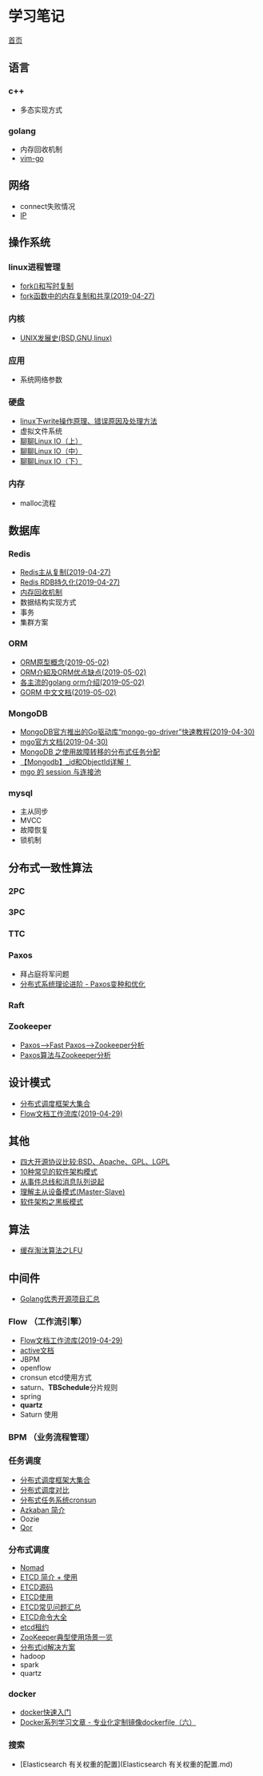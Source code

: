# 学习笔记

[首页](https://morningli.github.io/lizhengguo.github.io/)

## 语言

### c++

- 多态实现方式

### golang

- 内存回收机制
- [vim-go](vimgo.md)

## 网络

- connect失败情况
- [IP](https://blog.csdn.net/slx765633632/article/details/82261755)

## 操作系统

### linux进程管理

- [fork()和写时复制](fork和写时复制.md)
- [fork函数中的内存复制和共享(2019-04-27)](fork函数中的内存复制和共享.md)

### 内核

- [UNIX发展史(BSD,GNU,linux)](https://www.cnblogs.com/Dodge/articles/4264833.html)

### 应用

- 系统网络参数

### 硬盘

- [linux下write操作原理、错误原因及处理方法](linux下write操作原理错误原因及处理方法.md)
- 虚拟文件系统
- [聊聊Linux IO（上）](https://cloud.tencent.com/developer/article/1346483)
- [聊聊Linux IO（中）](https://cloud.tencent.com/developer/article/1346484)
- [聊聊Linux IO（下）](https://cloud.tencent.com/developer/article/1346485)

### 内存

- malloc流程

## 数据库

### Redis

- [Redis主从复制(2019-04-27)](Redis主从复制.md)
- [Redis RDB持久化(2019-04-27)](RedisRDB持久化.md)
- [内存回收机制](内存回收机制.md)
- 数据结构实现方式
- 事务
- 集群方案

### ORM

- [ORM原型概念(2019-05-02)](ORM的优缺点.md)
- [ORM介紹及ORM优点缺点(2019-05-02)](ORM介紹及ORM優點缺點.md)
- [各主流的golang orm介绍(2019-05-02)](各主流的golangorm介绍.md)
- [GORM 中文文档(2019-05-02)](http://gorm.book.jasperxu.com/)

### MongoDB

- [MongoDB官方推出的Go驱动库“mongo-go-driver”快速教程(2019-04-30)](MongoDB的Go驱动库.md)
- [mgo官方文档(2019-04-30)](https://godoc.org/gopkg.in/mgo.v2)
- [MongoDB 之使用故障转移的分布式任务分配](MongoDB之使用故障转移的分布式任务分配.md)
- [【Mongodb】_id和ObjectId详解！](https://blog.csdn.net/after_you/article/details/66971680)
- [mgo 的 session 与连接池](https://www.cnblogs.com/logo-fox/p/7016017.html)

### mysql

- 主从同步
- MVCC
- 故障恢复
- 锁机制

## 分布式一致性算法

### 2PC

### 3PC

### TTC

### Paxos

- 拜占庭将军问题
- [分布式系统理论进阶 - Paxos变种和优化](http://www.cnblogs.com/bangerlee/p/6189646.html)

### Raft

### Zookeeper

- [Paxos-->Fast Paxos-->Zookeeper分析](https://blog.csdn.net/u010039929/article/details/70171672)
- [Paxos算法与Zookeeper分析](https://blog.csdn.net/xhh198781/article/details/10949697)

## 设计模式

- [分布式调度框架大集合](https://blog.csdn.net/u012379844/article/details/82716146)
- [Flow文档工作流库(2019-04-29)](Flow文档工作流库.md)

## 其他

- [四大开源协议比较:BSD、Apache、GPL、LGPL](https://www.cnblogs.com/top5/archive/2010/07/31/1789657.html)
- [10种常见的软件架构模式](10种常见的软件架构模式.md)
- [从事件总线和消息队列说起](https://www.cnblogs.com/Jusfr/p/5256791.html)
- [理解主从设备模式(Master-Slave)](https://www.cnblogs.com/dmego/p/9068734.html)
- [软件架构之黑板模式 ](https://www.cnblogs.com/xuemo/p/9086105.html)

## 算法

- [缓存淘汰算法之LFU](https://www.cnblogs.com/qingdaofu/p/7459248.html)

## 中间件

- [Golang优秀开源项目汇总](https://studygolang.com/articles/7708)

### Flow （工作流引擎）

- [Flow文档工作流库(2019-04-29)](Flow文档工作流库.md)
- [active文档](http://www.mossle.com/docs/activiti/index.html#license)
- JBPM
- openflow
- cronsun etcd使用方式
- saturn、**TBSchedule**分片规则
- spring
- **quartz**
- Saturn 使用

### BPM （业务流程管理）

### 任务调度

- [分布式调度框架大集合](分布式调度框架大集合.md)
- [分布式调度对比](分布式调度对比.md)
- [分布式任务系统cronsun](https://blog.csdn.net/ra681t58cjxsgckj31/article/details/78851749)
- [Azkaban 简介](https://www.cnblogs.com/shujuxiong/p/9116394.html)
- Oozie
- [Qor](https://getqor.com/cn)

### 分布式调度

- [Nomad](http://github.com/hashicorp/nomad)
- [ETCD 简介 + 使用](ETCD简介使用.md)
- [ETCD源码](https://github.com/etcd-io/etcd)
- [ETCD使用](https://www.jianshu.com/p/2c1f56814ea5)
- [ETCD常见问题汇总](https://blog.csdn.net/qq_35440678/article/details/80425896)
- [ETCD命令大全](http://orchome.com/620)
- [etcd租约](https://www.jianshu.com/p/9bd1ab83b220)
- [ZooKeeper典型使用场景一览](ZooKeeper典型使用场景一览.md)
- [分布式id解决方案](https://blog.csdn.net/u013332124/article/details/81234125)
- hadoop
- spark
- quartz

### docker

- [docker快速入门](http://km.oa.com/articles/show/400837?kmref=search&from_page=1&no=10)
- [Docker系列学习文章 - 专业化定制镜像dockerfile（六）](Docker系列学习文章专业化定制镜像dockerfile六.md)

### 搜索

- [Elasticsearch 有关权重的配置](Elasticsearch 有关权重的配置.md)